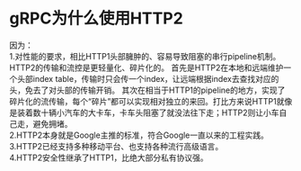 # gRPC为什么使用HTTP2 #
因为：  
1.对性能的要求，相比HTTP1头部臃肿的、容易导致阻塞的串行pipeline机制。HTTP2的传输和流控是更轻量化、碎片化的。
首先是HTTP2在本地和远端维护一个头部index table，传输时只会传一个index，让远端根据index去查找对应的头，免去了对头部的传输开销。
其次在相当于HTTP1的pipeline的地方，实现了碎片化的流传输，每个“碎片”都可以实现相对独立的来回。打比方来说HTTP1就像是装着数十辆小汽车的大卡车，卡车头阻塞了就没法往下走；HTTP2则让小车自己走，避免拥堵。  
2.HTTP2本身就是Google主推的标准，符合Google一直以来的工程实践。  
3.HTTP2已经支持多种移动平台、也支持各种流行高级语言。  
4.HTTP2安全性继承了HTTP1，比绝大部分私有协议强。
